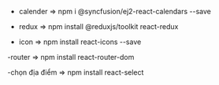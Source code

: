 - calender
=> npm i @syncfusion/ej2-react-calendars --save

- redux 
=> npm install @reduxjs/toolkit react-redux

- icon
=> npm install react-icons --save

-router 
=> npm install react-router-dom

-chọn địa điểm 
=> npm install react-select